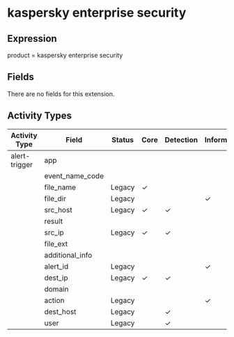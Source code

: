 kaspersky enterprise security
=============================

Expression
----------

product = kaspersky enterprise security

Fields
------

There are no fields for this extension.

Activity Types
--------------

| Activity Type | Field           | Status | Core     | Detection | Informational |
| ------------- | --------------- | ------ | -------- | --------- | ------------- |
| alert-trigger | app             |        |          |           |               |
|               | event_name_code |        |          |           |               |
|               | file_name       | Legacy | &#10003; |           |               |
|               | file_dir        | Legacy |          |           | &#10003;      |
|               | src_host        | Legacy | &#10003; | &#10003;  |               |
|               | result          |        |          |           |               |
|               | src_ip          | Legacy | &#10003; | &#10003;  |               |
|               | file_ext        |        |          |           |               |
|               | additional_info |        |          |           |               |
|               | alert_id        | Legacy |          |           | &#10003;      |
|               | dest_ip         | Legacy | &#10003; | &#10003;  |               |
|               | domain          |        |          |           |               |
|               | action          | Legacy |          |           | &#10003;      |
|               | dest_host       | Legacy |          | &#10003;  |               |
|               | user            | Legacy |          | &#10003;  |               |

